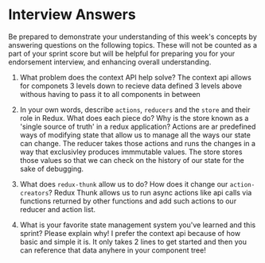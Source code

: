 # Interview Answers
Be prepared to demonstrate your understanding of this week's concepts by answering questions on the following topics. These will not be counted as a part of your sprint score but will be helpful for preparing you for your endorsement interview, and enhancing overall understanding.

1. What problem does the context API help solve?
    The context api allows for componets 3 levels down to recieve data defined 3 levels above withous having to pass it to all components in between

2. In your own words, describe `actions`, `reducers` and the `store` and their role in Redux. What does each piece do? Why is the store known as a 'single source of truth' in a redux application?
    Actions are ar predefined ways of modifying state that allow us to manage all the ways our state can change. The reducer takes those actions and runs the changes in a way that exclusivley produces immmutable values. The store stores those values so that we can check on the history of our state for the sake of debugging.

3. What does `redux-thunk` allow us to do? How does it change our `action-creators`?
    Redux Thunk allows us to run async actions like api calls via functions returned by other functions and add such actions to our reducer and action list.

4. What is your favorite state management system you've learned and this sprint? Please explain why!
    I prefer the context api because of how basic and simple it is. It only takes 2 lines to get started and then you can reference that data anyhere in your component tree!